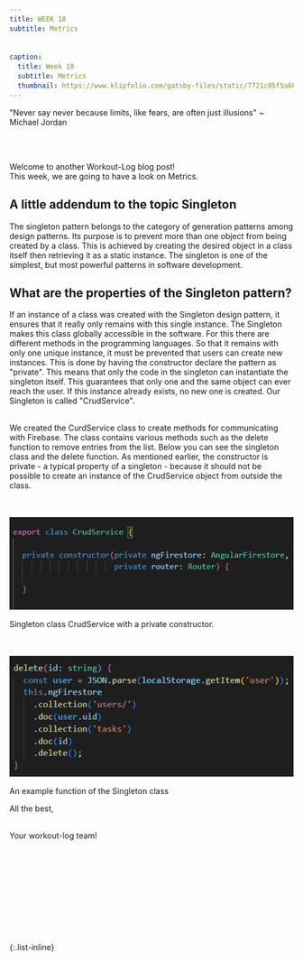 ```yaml
---
title: WEEK 18
subtitle: Metrics


caption:
  title: Week 18
  subtitle: Metrics
  thumbnail: https://www.klipfolio.com/gatsby-files/static/7721c85f5a680451ac9bdb2b2c849101/554d7/metrics.jpg
---
```


<div align="left">
  <p>"Never say never because limits, like fears, are often just illusions" ~ Michael Jordan</p><br><br>
  
  Welcome to another Workout-Log blog post! <br>
  This week, we are going to have a look on Metrics.
  

  
  <h2>A little addendum to the topic Singleton</h2>

  The singleton pattern belongs to the category of generation patterns among design patterns. Its purpose is to prevent more than one object from 
  being created by a class. This is achieved by creating the desired object in a class itself then retrieving it as a static instance. The 
  singleton is one of the simplest, but most powerful patterns in software development. <br>
  
  <h2>What are the properties of the Singleton pattern?</h2>

  If an instance of a class was created with the Singleton design pattern, it ensures that it really only remains with this single instance. The 
  Singleton makes this class globally accessible in the software. For this there are different methods in the programming languages. So that it 
  remains with only one unique instance, it must be prevented that users can create new instances. This is done by having the constructor declare 
  the pattern as "private". This means that only the code in the singleton can instantiate the singleton itself. This guarantees that only one and 
  the same object can ever reach the user. If this instance already exists, no new one is created. Our Singleton is called "CrudService". <br> <br>
  
  We created the CurdService class to create methods for communicating with Firebase. The class contains various methods such as the delete function to 
  remove entries from the list. Below you can see the singleton class and the delete function. As mentioned earlier, the constructor is private - a 
  typical property of a singleton - because it should not be possible to create an instance of the CrudService object from outside the class.<br><br><br>

  
  <img src="./bilder/singleton.png" />
  <p>Singleton class CrudService with a private constructor.</p> <br><br>
  
  <img src="./bilder/deleteFnc_Firebase.png" />
  <p>An example function of the Singleton class</p>
  
  

  
  All the best,<br><br>

  Your workout-log team!<br><br><br><br><br>

</div>

 <script src="https://utteranc.es/client.js"
          repo="DHBW-TrainingApp/Blog"
          issue-term="pathname"
          label="Blog Comment"
          theme="github-light"
          crossorigin="anonymous"
          async>
  </script>
  
  <br>  <br>  <br>  <br>  <br>
  

{:.list-inline}
